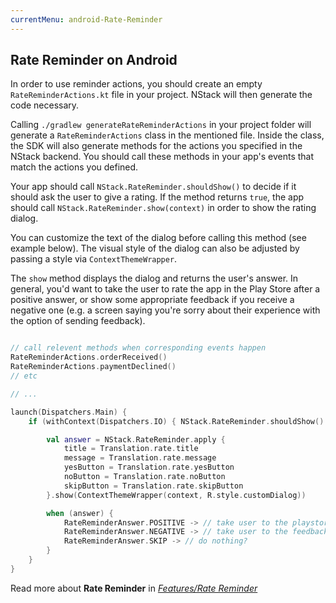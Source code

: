 ```yaml
---
currentMenu: android-Rate-Reminder
---
```


## Rate Reminder on Android

In order to use reminder actions, you should create an empty `RateReminderActions.kt` file in your project. NStack will then generate the code necessary.

Calling `./gradlew generateRateReminderActions` in your project folder will generate a `RateReminderActions` class in the mentioned file. Inside the class, the SDK will also generate methods for the actions you specified in the NStack backend. You should call these methods in your app's events that match the actions you defined. 

Your app should call `NStack.RateReminder.shouldShow()` to decide if it should ask the user to give a rating. If the method returns `true`, the app should call `NStack.RateReminder.show(context)` in order to show the rating dialog. 

You can customize the text of the dialog before calling this method (see example below). The visual style of the dialog can also be adjusted by passing a style via `ContextThemeWrapper`. 

The `show` method displays the dialog and returns the user's answer. In general, you'd want to take the user to rate the app in the Play Store after a positive answer, or show some appropriate feedback if you receive a negative one (e.g. a screen saying you're sorry about their experience with the option of sending feedback).

```kotlin

// call relevent methods when corresponding events happen
RateReminderActions.orderReceived()
RateReminderActions.paymentDeclined()
// etc

// ...

launch(Dispatchers.Main) {
    if (withContext(Dispatchers.IO) { NStack.RateReminder.shouldShow() }) {

        val answer = NStack.RateReminder.apply {
            title = Translation.rate.title
            message = Translation.rate.message
            yesButton = Translation.rate.yesButton
            noButton = Translation.rate.noButton
            skipButton = Translation.rate.skipButton
        }.show(ContextThemeWrapper(context, R.style.customDialog))

        when (answer) {
            RateReminderAnswer.POSITIVE -> // take user to the playstore page
            RateReminderAnswer.NEGATIVE -> // take user to the feedback screen
            RateReminderAnswer.SKIP -> // do nothing?
        }
    }
}

```

Read more about **Rate Reminder** in [*Features/Rate Reminder*](../../features/rate-reminder.html)
